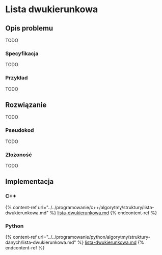 # Lista dwukierunkowa

## Opis problemu

TODO

### Specyfikacja

TODO

### Przykład

TODO

## Rozwiązanie

TODO

### Pseudokod

TODO

### Złożoność

TODO

## Implementacja

### C++

{% content-ref url="../../programowanie/c++/algorytmy/struktury/lista-dwukierunkowa.md" %}
[lista-dwukierunkowa.md](../../programowanie/c++/algorytmy/struktury/lista-dwukierunkowa.md)
{% endcontent-ref %}

### Python

{% content-ref url="../../programowanie/python/algorytmy/struktury-danych/lista-dwukierunkowa.md" %}
[lista-dwukierunkowa.md](../../programowanie/python/algorytmy/struktury-danych/lista-dwukierunkowa.md)
{% endcontent-ref %}
